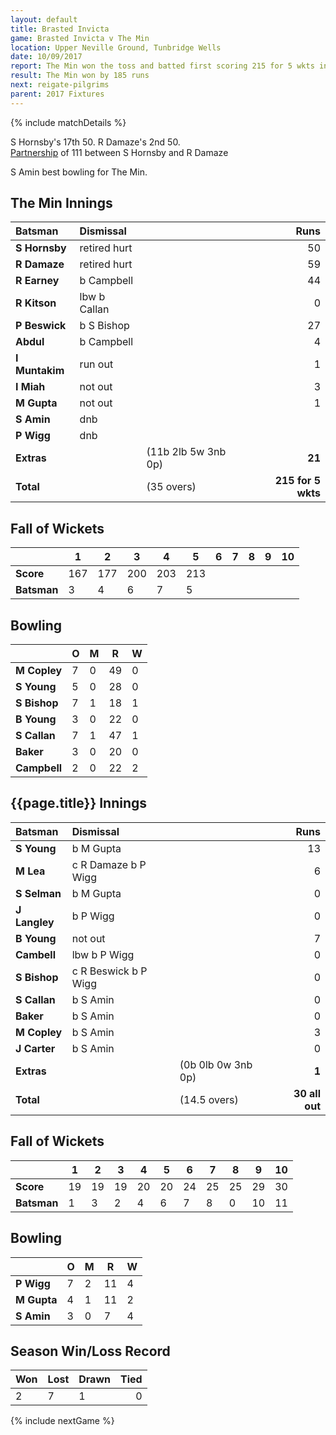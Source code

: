 ```yaml
---
layout: default
title: Brasted Invicta
game: Brasted Invicta v The Min
location: Upper Neville Ground, Tunbridge Wells
date: 10/09/2017
report: The Min won the toss and batted first scoring 215 for 5 wkts in 35 overs. Brasted were bowled out for 30
result: The Min won by 185 runs
next: reigate-pilgrims
parent: 2017 Fixtures
---
```


{% include matchDetails %}

S Hornsby's 17th 50. R Damaze's 2nd 50.<br />
[Partnership](../records/partnerships) of 111 between S Hornsby and R Damaze

S Amin best bowling for The Min.

## The Min Innings

| Batsman | Dismissal | | Runs |
|:---|:---|---|---:|
| **S Hornsby** | retired hurt |  | 50 |
| **R Damaze** | retired hurt |  | 59 |
| **R Earney** | b Campbell |  | 44 |
| **R Kitson** | lbw b Callan |  | 0 |
| **P Beswick** | b S Bishop |  | 27 |
| **Abdul** | b Campbell |  | 4 |
| **I Muntakim** | run out |  | 1 |
| **I Miah** | not out |  | 3 |
| **M Gupta** | not out |  | 1 |
| **S Amin** | dnb |  |  |
| **P Wigg** | dnb |  |  |
| **Extras** | | (11b 2lb 5w 3nb 0p) | **21** |
| **Total** | | (35 overs) | **215 for 5 wkts** |

## Fall of Wickets

| | 1 | 2 | 3 | 4 | 5 | 6 | 7 | 8 | 9 | 10 |
|---|---|---|---|---|---|---|---|---|---|---|
| **Score** | 167 | 177 | 200 | 203 | 213 |  |  |  |  |  |
| **Batsman** | 3 | 4 | 6 | 7 | 5 |  |  |  |  |  |

## Bowling

| | O   | M | R  | W |
|---|---|---|---|---|
| **M Copley** | 7 | 0 | 49 | 0 |
| **S Young** | 5 | 0 | 28 | 0 |
| **S Bishop** | 7 | 1 | 18 | 1 |
| **B Young** | 3 | 0 | 22 | 0 |
| **S Callan** | 7 | 1 | 47 | 1 |
| **Baker** | 3 | 0 | 20 | 0 |
| **Campbell** | 2 | 0 | 22 | 2 |

## {{page.title}} Innings

| Batsman | Dismissal | | Runs |
|:---|:---|---|---:|
| **S Young** | b M Gupta |  | 13 |
| **M Lea** | c R Damaze b P Wigg |  | 6 |
| **S Selman** | b M Gupta |  | 0 |
| **J Langley** | b P Wigg |  | 0 |
| **B Young** | not out |  | 7 |
| **Cambell** | lbw b P Wigg |  | 0 |
| **S Bishop** | c R Beswick b P Wigg |  | 0 |
| **S Callan** | b S Amin |  | 0 |
| **Baker** | b S Amin |  | 0 |
| **M Copley** | b S Amin |  | 3 |
| **J Carter** | b S Amin |  | 0 |
| **Extras** | | (0b 0lb 0w 3nb 0p) | **1** |
| **Total** | | (14.5 overs) | **30 all out** |

## Fall of Wickets

| | 1 | 2 | 3 | 4 | 5 | 6 | 7 | 8 | 9 | 10 |
|---|---|---|---|---|---|---|---|---|---|---|
| **Score** | 19 | 19 | 19 | 20 | 20 | 24 | 25 | 25 | 29 | 30 |
| **Batsman** | 1 | 3 | 2 | 4 | 6 | 7 | 8 | 0 | 10 | 11 |

## Bowling

| | O   | M | R  | W |
|---|---|---|---|---|
| **P Wigg** | 7 | 2 | 11 | 4 |
| **M Gupta** | 4 | 1 | 11 | 2 |
| **S Amin** | 3 | 0 | 7 | 4 |

## Season Win/Loss Record

| Won | Lost | Drawn | Tied |
|:---|:---|---|---:|
| 2 | 7 | 1 | 0 |

{% include nextGame %}